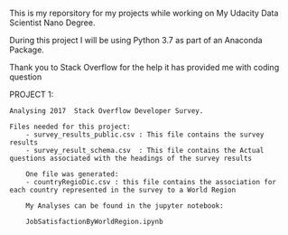 This is my reporsitory for my projects while working on My Udacity Data Scientist Nano Degree.

During this project I will be using Python 3.7 as part of an Anaconda Package.

Thank you to Stack Overflow for the help it has provided me with coding question

PROJECT 1:

    Analysing 2017  Stack Overflow Developer Survey.
    
    Files needed for this project:
        - survey_results_public.csv : This file contains the survey results
        - survey_result_schema.csv  : This file contains the Actual questions associated with the headings of the survey results
    
        One file was generated:
        - countryRegioDic.csv : this file contains the association for each country represented in the survey to a World Region
        
        My Analyses can be found in the jupyter notebook:
        
        JobSatisfactionByWorldRegion.ipynb
        
